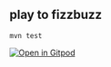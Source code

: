 ## play to fizzbuzz

```
mvn test
```


[![Open in Gitpod](https://gitpod.io/button/open-in-gitpod.svg)](https://gitpod.io/#https://github.com/rsilve/fizzbuzz-java.git)
